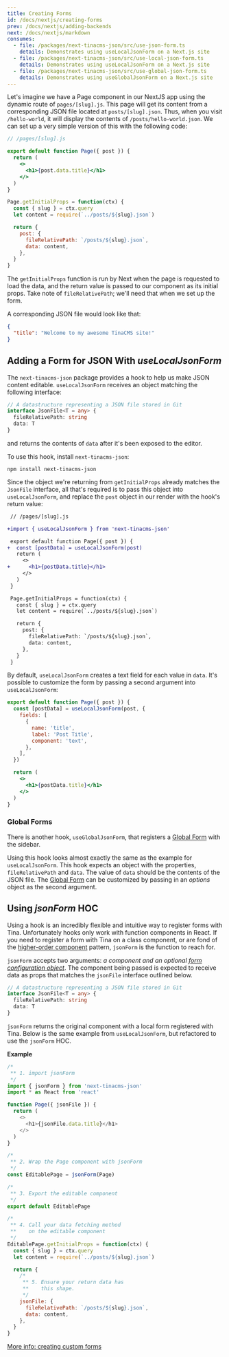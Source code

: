 ```yaml
---
title: Creating Forms
id: /docs/nextjs/creating-forms
prev: /docs/nextjs/adding-backends
next: /docs/nextjs/markdown
consumes:
  - file: /packages/next-tinacms-json/src/use-json-form.ts
    details: Demonstrates using useLocalJsonForm on a Next.js site
  - file: /packages/next-tinacms-json/src/use-local-json-form.ts
    details: Demonstrates using useLocalJsonForm on a Next.js site
  - file: /packages/next-tinacms-json/src/use-global-json-form.ts
    details: Demonstrates using useGlobalJsonForm on a Next.js site
---
```


Let's imagine we have a Page component in our NextJS app using the dynamic route of `pages/[slug].js`. This page will get its content from a corresponding JSON file located at `posts/[slug].json`. Thus, when you visit `/hello-world`, it will display the contents of `/posts/hello-world.json`. We can set up a very simple version of this with the following code:

```jsx
// /pages/[slug].js

export default function Page({ post }) {
  return (
    <>
      <h1>{post.data.title}</h1>
    </>
  )
}

Page.getInitialProps = function(ctx) {
  const { slug } = ctx.query
  let content = require(`../posts/${slug}.json`)

  return {
    post: {
      fileRelativePath: `/posts/${slug}.json`,
      data: content,
    },
  }
}
```

The `getInitialProps` function is run by Next when the page is requested to load the data, and the return value is passed to our component as its initial props. Take note of `fileRelativePath`; we'll need that when we set up the form.

A corresponding JSON file would look like that:

```json
{
  "title": "Welcome to my awesome TinaCMS site!"
}
```

## Adding a Form for JSON With _useLocalJsonForm_

The `next-tinacms-json` package provides a hook to help us make JSON content editable. `useLocalJsonForm` receives an object matching the following interface:

```typescript
// A datastructure representing a JSON file stored in Git
interface JsonFile<T = any> {
  fileRelativePath: string
  data: T
}
```

and returns the contents of `data` after it's been exposed to the editor.

To use this hook, install `next-tinacms-json`:

```
npm install next-tinacms-json
```

Since the object we're returning from `getInitialProps` already matches the `JsonFile` interface, all that's required is to pass this object into `useLocalJsonForm`, and replace the `post` object in our render with the hook's return value:

```diff
 // /pages/[slug].js

+import { useLocalJsonForm } from 'next-tinacms-json'

 export default function Page({ post }) {
+  const [postData] = useLocalJsonForm(post)
   return (
     <>
+      <h1>{postData.title}</h1>
     </>
   )
 }

 Page.getInitialProps = function(ctx) {
   const { slug } = ctx.query
   let content = require(`../posts/${slug}.json`)

   return {
     post: {
       fileRelativePath: `/posts/${slug}.json`,
       data: content,
     },
   }
 }
```

By default, `useLocalJsonForm` creates a text field for each value in `data`. It's possible to customize the form by passing a second argument into `useLocalJsonForm`:

```jsx
export default function Page({ post }) {
  const [postData] = useLocalJsonForm(post, {
    fields: [
      {
        name: 'title',
        label: 'Post Title',
        component: 'text',
      },
    ],
  })

  return (
    <>
      <h1>{postData.title}</h1>
    </>
  )
}
```

### Global Forms

There is another hook, `useGlobalJsonForm`, that registers a [Global Form](https://tinacms.org/docs/forms) with the sidebar.

Using this hook looks almost exactly the same as the example for `useLocalJsonForm`. This hook expects an object with the properties, `fileRelativePath` and `data`. The value of `data` should be the contents of the JSON file. The [Global Form](https://tinacms.org) can be customized by passing in an _options_ object as the second argument.

## Using _jsonForm_ HOC

Using a hook is an incredibly flexible and intuitive way to register forms with Tina. Unfortunately hooks only work with function components in React. If you need to register a form with Tina on a class component, or are fond of the [higher-order component](https://reactjs.org/docs/higher-order-components.html) pattern, `jsonForm` is the function to reach for.

`jsonForm` accepts two arguments: _a component and an optional [form configuration object](https://tinacms.org/docs/gatsby/markdown/#customizing-remark-forms)_. The component being passed is expected to receive data as props that matches the `jsonFile` interface outlined below.

```typescript
// A datastructure representing a JSON file stored in Git
interface JsonFile<T = any> {
  fileRelativePath: string
  data: T
}
```

`jsonForm` returns the original component with a local form registered with Tina. Below is the same example from `useLocalJsonForm`, but refactored to use the `jsonForm` HOC.

**Example**

```js
/*
 ** 1. import jsonForm
 */
import { jsonForm } from 'next-tinacms-json'
import * as React from 'react'

function Page({ jsonFile }) {
  return (
    <>
      <h1>{jsonFile.data.title}</h1>
    </>
  )
}

/*
 ** 2. Wrap the Page component with jsonForm
 */
const EditablePage = jsonForm(Page)

/*
 ** 3. Export the editable component
 */
export default EditablePage

/*
 ** 4. Call your data fetching method
 **    on the editable component
 */
EditablePage.getInitialProps = function(ctx) {
  const { slug } = ctx.query
  let content = require(`../posts/${slug}.json`)

  return {
    /*
     ** 5. Ensure your return data has
     **    this shape.
     */
    jsonFile: {
      fileRelativePath: `/posts/${slug}.json`,
      data: content,
    },
  }
}
```

[More info: creating custom forms](/docs/forms)
